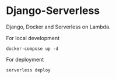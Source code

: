 # Django-Serverless
Django, Docker and Serverless on Lambda.

For local development
```
docker-compose up -d
```

For deployment
```
serverless deploy
```
